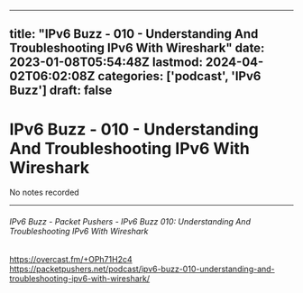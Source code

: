 
---
title: "IPv6 Buzz - 010 - Understanding And Troubleshooting IPv6 With Wireshark"
date: 2023-01-08T05:54:48Z
lastmod: 2024-04-02T06:02:08Z
categories: ['podcast', 'IPv6 Buzz']
draft: false
---


# IPv6 Buzz - 010 - Understanding And Troubleshooting IPv6 With Wireshark

No notes recorded

- - -
###### IPv6 Buzz - Packet Pushers - IPv6 Buzz 010: Understanding And Troubleshooting IPv6 With Wireshark

https://overcast.fm/+OPh71H2c4  
https://packetpushers.net/podcast/ipv6-buzz-010-understanding-and-troubleshooting-ipv6-with-wireshark/

<!-- #public #podcast #IPv6 Buzz# -->

<!-- {BearID:0EF73057-373D-4DBE-9305-56DE481835EF-28016-00002D97EC818E8B} -->
